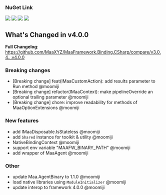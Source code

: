### NuGet Link

[![](https://img.shields.io/badge/NuGet-Maa.Framework-%23004880)](https://www.nuget.org/packages/Maa.Framework/4.0.0) [![](https://img.shields.io/badge/NuGet-Maa.Framework.Native-%23004880)](https://www.nuget.org/packages/Maa.Framework.Native/4.0.0) [![](https://img.shields.io/badge/NuGet-Binding-%23004880)](https://www.nuget.org/packages/Maa.Framework.Binding/4.0.0) [![](https://img.shields.io/badge/NuGet-Native-%23004880)](https://www.nuget.org/packages/Maa.Framework.Binding.Native/4.0.0)

## What's Changed in v4.0.0

**Full Changelog**: https://github.com/MaaXYZ/MaaFramework.Binding.CSharp/compare/v3.0.4...v4.0.0

### Breaking changes

- [Breaking change] feat(IMaaCustomAction): add results parameter to Run method @moomiji
- [Breaking change] refactor(IMaaContext): make pipelineOverride an optional trailing parameter @moomiji
- [Breaking change] chore: improve readability for methods of MaaOptionExtensions @moomiji

### New features

- add IMaaDisposable.IsStateless @moomiji
- add `Shared` instance for toolkit & utility @moomiji
- NativeBindingContext @moomiji
- support env variable "MAAFW_BINARY_PATH" @moomiji
- add wrapper of MaaAgent @moomiji

### Other

- update Maa.AgentBinary to 1.1.0 @moomiji
- load native libraries using `ModuleInitializer` @moomiji
- update interop to framework 4.0.0 @moomiji
